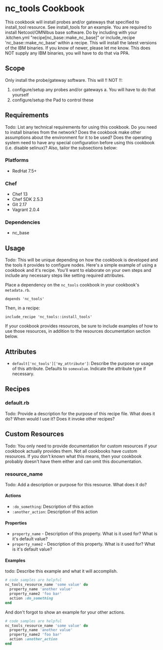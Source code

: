 # nc_tools Cookbook

This cookbook will install probes and/or gateways that specified to install_tool
resource.  See install_tools for an example.
You are required to install Netcool/OMNIbus base software.
Do by including with your .kitchen.yml "recipe[nc_base::make_nc_base]" or
include_recipe 'nc_base::make_nc_base' within a recipe.
This will install the latest versions of the IBM binaries.  If you know of
newer, please let me know.
This does NOT supply any IBM binaries, you will have to do that via PPA.

## Scope

Only install the probe/gateway software.
This will !! NOT !!:
1) configure/setup any probes and/or gateways
  a. You will have to do that yourself
2) configure/setup the Pad to control these

## Requirements

Todo: List any technical requirements for using this cookbook. Do you need to
install binaries from the network? Does the cookbook make other assumptions
about the environment for it to be used? Does the operating system need to have
any special configuration before using this cookbook (i.e. disable selinux)?
Also, tailor the subsections below:

### Platforms

- RedHat 7.5+

### Chef

- Chef 13
- Chef SDK 2.5.3
- Git 2.17
- Vagrant 2.0.4

### Dependencies

- nc_base

## Usage

Todo: This will be unique depending on how the cookbook is developed and the
tools it provides to configure nodes. Here's a simple example of using a
cookbook and it's recipe. You'll want to elaborate on your own steps and include
any necessary steps like setting required attributes.

Place a dependency on the `nc_tools` cookbook in your cookbook's
`metadata.rb`.

```
depends 'nc_tools'
```

Then, in a recipe:

```
include_recipe 'nc_tools::install_tools'
```

If your cookbook provides resources, be sure to include examples of how to use
those resources, in addition to the resources documentation section below.

## Attributes

* `default['nc_tools']['my_attribute']`: Describe the purpose or usage of
  this attribute. Defaults to `somevalue`. Indicate the attribute type if
  necessary.

## Recipes

### default.rb

Todo: Provide a description for the purpose of this recipe file. What does it
do? When would I use it? Does it invoke other recipes?

## Custom Resources

Todo: You only need to provide documentation for custom resources if your
cookbook actually provides them. Not all cookbooks have custom resources. If you
don't known what this means, then your cookbook probably doesn't have them
either and can omit this documentation.

### resource_name

Todo: Add a description or purpose for this resource. What does it do?

#### Actions

* `:do_something`: Description of this action
* `:another_action`: Description of this action

#### Properties

* `property_name` - Description of this property. What is it used for? What is
  it's default value?
* `property_name2` - Description of this property. What is it used for? What is
  it's default value?

#### Examples

todo: Describe this example and what it will accomplish.

```Ruby
# code samples are helpful
nc_tools_resource_name 'some value' do
  property_name 'another value'
  property_name2 'foo bar'
  action :do_something
end
```

And don't forgot to show an example for your other actions.

```Ruby
# code samples are helpful
nc_tools_resource_name 'some value' do
  property_name 'another value'
  property_name2 'foo bar'
  action :another_action
end
```
